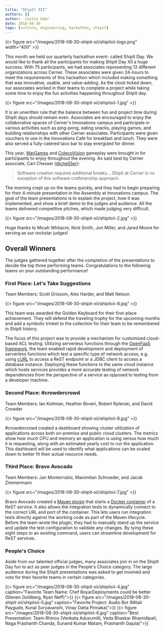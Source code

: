 ```yaml
---
title: "ShipIt XII"
authors: []
author:  Caitie Oder
date: 2018-08-30
tags: [culture, engineering, hackathon, shipit]
---
```


{{< figure src="/images/2018-08-30-shipit-xii/shipitxii-logo.png" width="400" >}}

This month we held our quarterly hackathon event- called ShipIt Day. We would like to thank all the participants for making ShipIt Day XII a huge success. With 75 participants, we had associates representing 13 different organizations across Cerner. These associates were given 24-hours to meet the requirements of this hackathon which included making something that was innovative, usable, and value-adding. As the clock ticked down, our associates worked in their teams to complete a project while taking some time to enjoy the fun activities happening throughout ShipIt day.

{{< figure src="/images/2018-08-30-shipit-xii/shipitxii-1.jpg" >}}

It is an unwritten rule that the balance between fun and project time during ShipIt days should remain even. Associates are encouraged to enjoy the collaborative spaces of Cerner's Innovations campus and participate in various activities such as ping-pong, eating snacks, playing games, and building relationships with other Cerner associates. Participants were given vouchers to use in the Innovations Café for breakfast and lunch. They were also served a fully-catered taco bar to stay energized for dinner.

This year, [WarGames](https://www.imdb.com/title/tt0086567/) and [ColecoVision](https://en.wikipedia.org/wiki/ColecoVision) gameplay were brought in for participants to enjoy throughout the evening. As said best by Cerner associate, Carl Chesser ([@che55er](https://twitter.com/che55er)):

> Software creation requires additional breaks… ShipIt at Cerner is no exception of this software craftmanship approach.

The morning crept up on the teams quickly, and they had to begin preparing for their 4-minute presentation in the Assembly at Innovations campus. The goal of the team presentations is to explain the project, how it was implemented, and show a brief demo to the judges and audience. All the teams delivered competitive pitches, which made judging very difficult.

{{< figure src="/images/2018-08-30-shipit-xii/shipitxii-2.jpg" >}}

Huge thanks to Micah Whitacre, Nick Smith, Jon Miller, and Jared Moore for serving as our rockstar judges!

## Overall Winners

The judges gathered together after the completion of the presentations to decide the top three performing teams. Congratulations to the following teams on your outstanding performance!

### First Place: Let's Take Suggestions

Team Members: Scott Grissom, Alex Harder, and Matt Nelson

{{< figure src="/images/2018-08-30-shipit-xii/shipitxii-8.jpg" >}}

This team was awarded the Golden Keyboard for their first-place achievement. They will defend the traveling trophy for the upcoming months and add a symbolic trinket to the collection for their team to be remembered in ShipIt history.

The focus of this project was to provide a mechanism for customized cloud-based ACL testing. Utilizing serverless functions through the [OpenFaaS framework](https://www.openfaas.com/), the team enabled rapid development and deployment of serverless functions which test a specific type of network access, e.g. using [cURL](https://en.wikipedia.org/wiki/CURL) to access a ReST endpoint or a JDBC client to access a database instance. Deploying these functions to the same cloud instance which hosts services provides a more accurate testing of network dependencies from the perspective of a service as opposed to testing from a developer machine.

### Second Place: &#35;crowdercrowd
Team Members: Ian Kottman, Heather Boveri, Robert Ryterski, and David Crowder

{{< figure src="/images/2018-08-30-shipit-xii/shipitxii-6.jpg" >}}

&#35;crowdercrowd created a dashboard showing cluster utilization of applications across both on-premise and public cloud clusters. The metrics show how much CPU and memory an application is using versus how much it is requesting, along with an estimated yearly cost to run the application. This dashboard will be used to identify what applications can be scaled down to better fit their actual resource needs.

### Third Place: Bravo Avocado
Team Members: Jan Monterrubio, Maximilian Schroeder, and Jacob Zimmermann

{{< figure src="/images/2018-08-30-shipit-xii/shipitxii-7.jpg" >}}

Bravo Avocado created a [Maven plugin](https://maven.apache.org/index.html) that starts a [Docker container](https://www.docker.com/) of a ReST service. It also allows the integration tests to dynamically connect to the correct URL and port of the container. This lets users run integration tests directly against the working code as part of the Maven lifecycle. Before the team wrote the plugin, they had to manually stand up the service and update the test configuration to validate any changes. By tying these eight steps to an existing command, users can streamline development for ReST services.

### People's Choice
Aside from our talented official judges, many associates join in on the ShipIt Day fun to act as peer judges in the People's Choice category. The large audience during the ShipIt presentations was asked to get involved and vote for their favorite teams in certain categories.

{{< figure src="/images/2018-08-30-shipit-xii/shipitxii-4.jpg" caption="Favorite Team Name: Chef BoyarDeployments could be better (Steven Goldberg, Ryan Neff)">}}
{{< figure src="/images/2018-08-30-shipit-xii/shipitxii-5.jpg" caption="Favorite Project: Audio Bot (Mitali Paygude, Kunal Suryavanshi, Vinay Datta Pinnaka)">}}
{{< figure src="/images/2018-08-30-shipit-xii/shipitxii-6.jpg" caption="Best Presentation: Team Rhinos (Venkata Adusumilli, Veda Bhaskar Bhamidipati, Naga Prashanth Chanda, Sunand Kumar Matam, Prashanth Gajula)">}}
